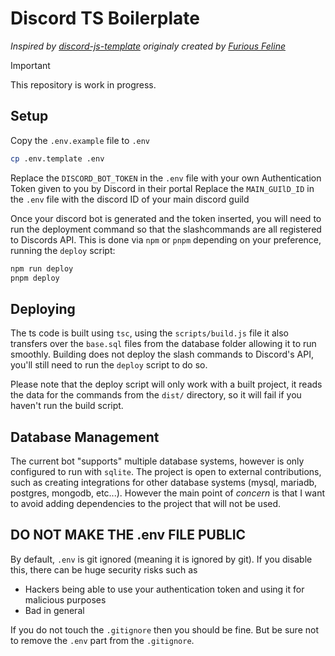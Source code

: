 # Discord TS Boilerplate

*Inspired by [discord-js-template](https://github.com/Maximus7474/discord-js-template) originaly created by [Furious Feline](https://github.com/FissionFeline)*

> [!IMPORTANT]  
> This repository is work in progress.

## Setup
Copy the `.env.example` file to `.env`
```bash
cp .env.template .env
```

Replace the `DISCORD_BOT_TOKEN` in the `.env` file with your own Authentication Token given to you by Discord in their portal 
Replace the `MAIN_GUIlD_ID` in the `.env` file with the discord ID of your main discord guild 

Once your discord bot is generated and the token inserted, you will need to run the deployment command so that the slashcommands are all registered to Discords API.
This is done via `npm` or `pnpm` depending on your preference, running the `deploy` script:
```bash
npm run deploy
pnpm deploy
```

## Deploying
The ts code is built using `tsc`, using the `scripts/build.js` file it also transfers over the `base.sql` files from the database folder allowing it to run smoothly. Building does not deploy the slash commands to Discord's API, you'll still need to run the `deploy` script to do so.

Please note that the deploy script will only work with a built project, it reads the data for the commands from the `dist/` directory, so it will fail if you haven't run the build script.

## Database Management
The current bot "supports" multiple database systems, however is only configured to run with `sqlite`.
The project is open to external contributions, such as creating integrations for other database systems (mysql, mariadb, postgres, mongodb, etc...). However the main point of *concern* is that I want to avoid adding dependencies to the project that will not be used.

## DO NOT MAKE THE .env FILE PUBLIC
By default, `.env` is git ignored (meaning it is ignored by git). If you disable this, there can be huge security risks such as
- Hackers being able to use your authentication token and using it for malicious purposes
- Bad in general

If you do not touch the `.gitignore` then you should be fine. But be sure not to remove the `.env` part from the `.gitignore`.
